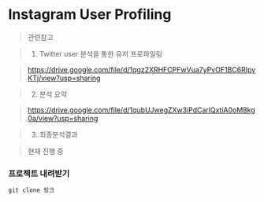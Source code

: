 Instagram User Profiling
=============
> 관련참고 

>1. Twitter user 분석을 통한 유저 프로파일링

> https://drive.google.com/file/d/1qgz2XRHFCPFwVua7yPvOF1BC6RIpvKTj/view?usp=sharing

>2. 분석 요약

> https://drive.google.com/file/d/1qubUJwegZXw3iPdCarlQxtiA0oM8kg0a/view?usp=sharing

>3. 최종분석결과

> 현재 진행 중

### 프로젝트 내려받기
```python
git clone 링크
